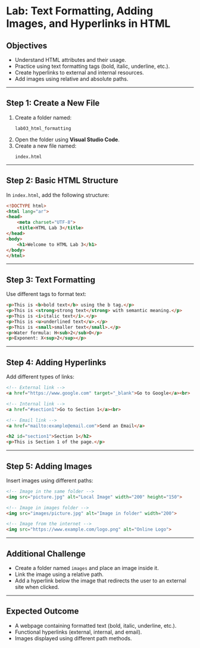 # Lab: Text Formatting, Adding Images, and Hyperlinks in HTML

## Objectives
- Understand HTML attributes and their usage.
- Practice using text formatting tags (bold, italic, underline, etc.).
- Create hyperlinks to external and internal resources.
- Add images using relative and absolute paths.

---

## Step 1: Create a New File
1. Create a folder named:
   ```
   lab03_html_formatting
   ```
2. Open the folder using **Visual Studio Code**.
3. Create a new file named:
   ```
   index.html
   ```

---

## Step 2: Basic HTML Structure
In `index.html`, add the following structure:

```html
<!DOCTYPE html>
<html lang="ar">
<head>
    <meta charset="UTF-8">
    <title>HTML Lab 3</title>
</head>
<body>
    <h1>Welcome to HTML Lab 3</h1>
</body>
</html>
```

---

## Step 3: Text Formatting
Use different tags to format text:

```html
<p>This is <b>bold text</b> using the b tag.</p>
<p>This is <strong>strong text</strong> with semantic meaning.</p>
<p>This is <i>italic text</i>.</p>
<p>This is <u>underlined text</u>.</p>
<p>This is <small>smaller text</small>.</p>
<p>Water formula: H<sub>2</sub>O</p>
<p>Exponent: X<sup>2</sup></p>
```

---

## Step 4: Adding Hyperlinks
Add different types of links:

```html
<!-- External link -->
<a href="https://www.google.com" target="_blank">Go to Google</a><br>

<!-- Internal link -->
<a href="#section1">Go to Section 1</a><br>

<!-- Email link -->
<a href="mailto:example@email.com">Send an Email</a>

<h2 id="section1">Section 1</h2>
<p>This is Section 1 of the page.</p>
```

---

## Step 5: Adding Images
Insert images using different paths:

```html
<!-- Image in the same folder -->
<img src="picture.jpg" alt="Local Image" width="200" height="150">

<!-- Image in images folder -->
<img src="images/picture.jpg" alt="Image in folder" width="200">

<!-- Image from the internet -->
<img src="https://www.example.com/logo.png" alt="Online Logo">
```

---

## Additional Challenge
- Create a folder named `images` and place an image inside it.
- Link the image using a relative path.
- Add a hyperlink below the image that redirects the user to an external site when clicked.

---

## Expected Outcome
- A webpage containing formatted text (bold, italic, underline, etc.).
- Functional hyperlinks (external, internal, and email).
- Images displayed using different path methods.
